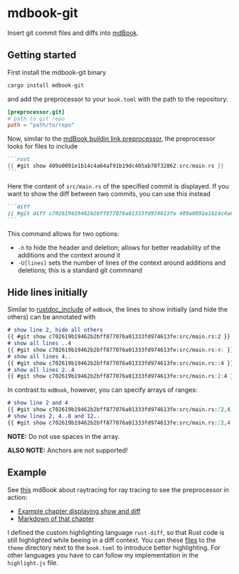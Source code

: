 # mdbook-git
Insert git commit files and diffs into [mdBook](https://github.com/rust-lang/mdBook).

## Getting started

First install the mdbook-git binary

```sh
cargo install mdbook-git
```

and add the preprocessor to your `book.toml` with the path to the repository:

```toml
[preprocessor.git]
# path to git repo
path = "path/to/repo"
```

Now, similar to the [mdBook buildin link preprocessor](https://rust-lang.github.io/mdBook/format/mdbook.html#including-files), the preprocessor looks for files to include

````markdown
```rust
{{ #git show 409a0091e1b14c4a64af91b19dc405ab78f32862:src/main.rs }}
```
````

Here the content of `src/main.rs` of the specified commit is displayed.
If you want to show the diff between two commits, you can use this instead

````markdown
```diff
{{ #git diff c702619b19462b2bff877076a01333fd974613fe 409a0091e1b14c4a64af91b19dc405ab78f32862 src/main.rs }}
```
````

This command allows for two options:
* `-h` to hide the header and deletion; allows for better readability of the additions and the context around it
* `-U[lines]` sets the number of lines of the context around additions and deletions; this is a standard git commnand

## Hide lines initially

Similar to [rustdoc_include](https://rust-lang.github.io/mdBook/format/mdbook.html#including-a-file-but-initially-hiding-all-except-specified-lines) of `mdBook`, the lines to show initially (and hide the others) can be annotated with

```markdown
# show line 2, hide all others
{{ #git show c702619b19462b2bff877076a01333fd974613fe:src/main.rs:2 }}
# show all lines ..4
{{ #git show c702619b19462b2bff877076a01333fd974613fe:src/main.rs:4: }}
# show all lines 4..
{{ #git show c702619b19462b2bff877076a01333fd974613fe:src/main.rs::4 }}
# show all lines 2..4
{{ #git show c702619b19462b2bff877076a01333fd974613fe:src/main.rs:2:4 }}
```

In contrast to `mdBook`, however, you can specify arrays of ranges:

```markdown
# show line 2 and 4
{{ #git show c702619b19462b2bff877076a01333fd974613fe:src/main.rs:[2,4] }}
# show lines 2, 4..8 and 12..
{{ #git show c702619b19462b2bff877076a01333fd974613fe:src/main.rs:[2,4:8,12:] }}
```

**NOTE:** Do not use spaces in the array.

**ALSO NOTE:** Anchors are not supported!

## Example

See [this](https://goldnor.github.io/rt-in-one-weekend/) mdBook about raytracing for ray tracing to see the preprocessor in action:

* [Example chapter displaying show and diff](https://goldnor.github.io/rt-in-one-weekend/chapters/the_vec3_class/color_utility_functions.html)
* [Markdown of that chapter](https://github.com/goldnor/rt-books/blob/main/books/ray-tracing-in-one-weekend/src/chapters/the_vec3_class/color_utility_functions.md)

I defined the custom highlighting language `rust-diff`, so that Rust code is still highlighted while beeing in a diff context. You can these [files](https://github.com/goldnor/rt-books/tree/main/books/ray-tracing-in-one-weekend/theme) to the `theme` directory next to the `book.toml` to introduce better highlighting. For other languages you have to can follow my implementation in the `highlight.js` file.



